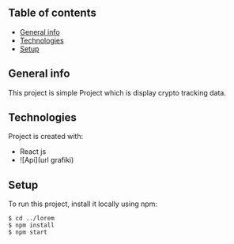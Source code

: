 ## Table of contents
* [General info](#general-info)
* [Technologies](#technologies)
* [Setup](#setup)

## General info
This project is simple Project which is display crypto tracking data.
	
## Technologies
Project is created with:
* React js
* ![Api](url grafiki)

	
## Setup
To run this project, install it locally using npm:

```
$ cd ../lorem
$ npm install
$ npm start
```
